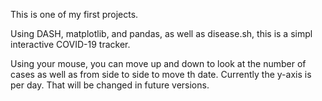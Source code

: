 This is one of my first projects.

Using DASH, matplotlib, and pandas, as well as disease.sh, this is a simpl interactive COVID-19 tracker.

Using your mouse, you can move up and down to look at the number of cases as well as from side to side to move th date. Currently the y-axis is per day. That will be changed in future versions.

